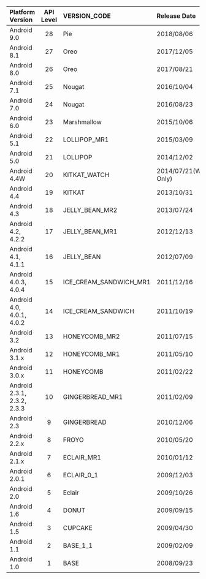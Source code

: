 | Platform Version            | API Level | VERSION_CODE           | Release Date               |
| :-------------------------  | :-----:   | :----------------      | :------------              |
| Android 9.0                 | 28        | Pie                    | 2018/08/06                 |
| Android 8.1                 | 27        | Oreo                   | 2017/12/05                 |
| Android 8.0                 | 26        | Oreo                   | 2017/08/21                 |
| Android 7.1                 | 25        | Nougat                 | 2016/10/04                 |
| Android 7.0                 | 24        | Nougat                 | 2016/08/23                 |
| Android 6.0                 | 23        | Marshmallow            | 2015/10/06                 |
| Android 5.1                 | 22        | LOLLIPOP_MR1           | 2015/03/09                 |
| Android 5.0                 | 21        | LOLLIPOP               | 2014/12/02                 |
| Android 4.4W                | 20        | KITKAT_WATCH           | 2014/07/21(Wearables Only) |
| Android 4.4                 | 19        | KITKAT                 | 2013/10/31                 |
| Android 4.3                 | 18        | JELLY_BEAN_MR2         | 2013/07/24                 |
| Android 4.2, 4.2.2          | 17        | JELLY_BEAN_MR1         | 2012/12/13                 |
| Android 4.1, 4.1.1          | 16        | JELLY_BEAN             | 2012/07/09                 |
| Android 4.0.3, 4.0.4        | 15        | ICE_CREAM_SANDWICH_MR1 | 2011/12/16                 |
| Android 4.0, 4.0.1, 4.0.2   | 14        | ICE_CREAM_SANDWICH     | 2011/10/19                 |
| Android 3.2                 | 13        | HONEYCOMB_MR2          | 2011/07/15                 |
| Android 3.1.x               | 12        | HONEYCOMB_MR1          | 2011/05/10                 |
| Android 3.0.x               | 11        | HONEYCOMB              | 2011/02/22                 |
| Android 2.3.1, 2.3.2, 2.3.3 | 10        | GINGERBREAD_MR1        | 2011/02/09                 |
| Android 2.3                 | 9         | GINGERBREAD            | 2010/12/06                 |
| Android 2.2.x               | 8         | FROYO                  | 2010/05/20                 |
| Android 2.1.x               | 7         | ECLAIR_MR1             | 2010/01/12                 |
| Android 2.0.1               | 6         | ECLAIR_0_1             | 2009/12/03                 |
| Android 2.0                 | 5         | Eclair                 | 2009/10/26                 |
| Android 1.6                 | 4         | DONUT                  | 2009/09/15                 |
| Android 1.5                 | 3         | CUPCAKE                | 2009/04/30                 |
| Android 1.1                 | 2         | BASE_1_1               | 2009/02/09                 |
| Android 1.0                 | 1         | BASE                   | 2008/09/23                 |
